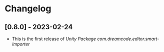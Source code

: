 # Changelog

## [0.8.0] - 2023-02-24
- This is the first release of *Unity Package com.dreamcode.editor.smart-importer*